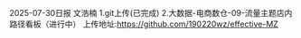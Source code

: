 2025-07-30日报 文浩楠
1.git上传(已完成)
2.大数据-电商数仓-09-流量主题店内路径看板（进行中）
上传地址:https://github.com/190220wz/effective-MZ